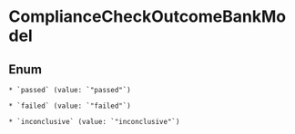 
# ComplianceCheckOutcomeBankModel

## Enum


    * `passed` (value: `"passed"`)

    * `failed` (value: `"failed"`)

    * `inconclusive` (value: `"inconclusive"`)



